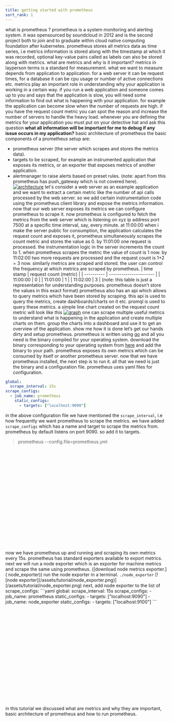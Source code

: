 ```yaml
---
title: getting started with prometheus
sort_rank: 1
---
```

what is prometheus ?
prometheus is a system monitoring and alerting system. it was opensourced by soundcloud in 2012 and is the second project both to join and to graduate within cloud native computing foundation after kubernetes. prometheus stores all metrics data as time series, i.e metrics information is stored along with the timestamp at which it was recorded, optional key-value pairs called as labels can also be stored along with metrics.
what are metrics and why is it important?
metrics in layperson terms is a standard for measurement. what we want to measure depends from application to application. for a web server it can be request times, for a database it can be cpu usage or number of active connections etc.
metrics play an important role in understanding why your application is working in a certain way. if you run a web application and someone comes up to you and says that the application is slow, you will need some information to find out what is happening with your application. for example the application can become slow when the number of requests are high. if you have the request count metric you can spot the reason and increase the number of servers to handle the heavy load. whenever you are defining the metrics for your application you must put on your detective hat and ask this question **what all information will be important for me to debug if any issue occurs in my application?**
basic architecture of prometheus
the basic components of a prometheus setup are:
- prometheus server (the server which scrapes and stores the metrics data).
- targets to be scraped, for example an instrumented application that exposes its metrics, or an exporter that exposes metrics of another application.
- alertmanager to raise alerts based on preset rules.
(note: apart from this prometheus has push_gateway which is not covered here).
[![architecture](/assets/tutorial/architecture.png)](/assets/tutorial/architecture.png)
let's consider a web server as an example application and we want to extract a certain metric like the number of api calls processed by the web server. so we add certain instrumentation code using the prometheus client library and expose the metrics information. now that our web server exposes its metrics we can configure prometheus to scrape it. now prometheus is configured to fetch the metrics from the web server which is listening on xyz ip address port 7500 at a specific time interval, say, every minute.
at 11:00:00 when i make the server public for consumption, the application calculates the request count and exposes it, prometheus simultaneously scrapes the count metric and stores the value as 0.
by 11:01:00 one request is processed. the instrumentation logic in the server increments the count to 1. when prometheus scrapes the metric the value of count is 1 now.
by 11:02:00 two more requests are processed and the request count is 1+2 = 3 now. similarly metrics are scraped and stored.
the user can control the frequency at which metrics are scraped by prometheus.
| time stamp | request count (metric) |
| ---------- | ---------------------- |
| 11:00:00   | 0                      |
| 11:01:00   | 1                      |
| 11:02:00   | 3                      |
(note: this table is just a representation for understanding purposes. prometheus doesn’t store the values in this exact format)
prometheus also has an api which allows to query metrics which have been stored by scraping. this api is used to query the metrics, create dashboards/charts on it etc. promql is used to query these metrics.
a simple line chart created on the request count metric will look like this
[![graph](/assets/tutorial/sample_graph.png)](/assets/tutorial/sample_graph.png)
one can scrape multiple useful metrics to understand what is happening in the application and create multiple charts on them. group the charts into a dashboard and use it to get an overview of the application.
show me how it is done
let’s get our hands dirty and setup prometheus. prometheus is written using [go]() and all you need is the binary compiled for your operating system. download the binary corresponding to your operating system from [here]() and add the binary to your path.
prometheus exposes its own metrics which can be consumed by itself or another prometheus server.
now that we have prometheus installed, the next step is to run it. all that we need is just the binary and a configuration file. prometheus uses yaml files for configuration.
```yaml
global:
  scrape_interval: 15s
scrape_configs:
  - job_name: prometheus
    static_configs:
      - targets: ["localhost:9090"]
```
in the above configuration file we have mentioned the `scrape_interval`, i.e how frequently we want prometheus to scrape the metrics. we have added `scrape_configs` which has a name and target to scrape the metrics from. prometheus by default listens on port 9090. so add it to targets.
> prometheus --config.file=prometheus.yml
<iframe width="560" height="315" src="" frameborder="0" allowfullscreen></iframe>
now we have prometheus up and running and scraping its own metrics every 15s. prometheus has standard exporters available to export metrics. next we will run a node exporter which is an exporter for machine metrics and scrape the same using prometheus. ([download node metrics exporter.](
node_exporter))
run the node exporter in a terminal.
<code>./node_exporter</code>
[![node exporter](/assets/tutorial/node_exporter.png)](/assets/tutorial/node_exporter.png)
next, add node exporter to the list of scrape_configs:
```yaml
global:
  scrape_interval: 15s
scrape_configs:
  - job_name: prometheus
    static_configs:
      - targets: ["localhost:9090"]
  - job_name: node_exporter
    static_configs:
      - targets: ["localhost:9100"]
```
<iframe width="560" height="315" src="" frameborder="0" allowfullscreen></iframe>
in this tutorial we discussed what are metrics and why they are important, basic architecture of prometheus and how to
run prometheus.